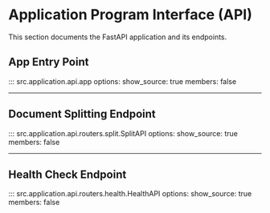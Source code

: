 # Application Program Interface (API)

This section documents the FastAPI application and its endpoints.

## App Entry Point

::: src.application.api.app
    options:
      show_source: true
members: false

---

## Document Splitting Endpoint

::: src.application.api.routers.split.SplitAPI
    options:
      show_source: true
members: false

---

## Health Check Endpoint

::: src.application.api.routers.health.HealthAPI
    options:
      show_source: true
members: false
